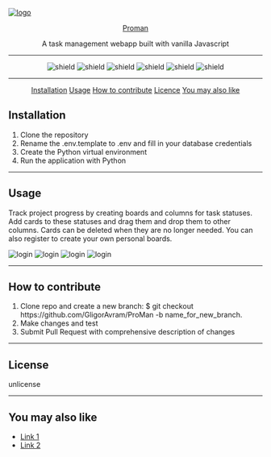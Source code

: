 [<img alt="logo" style="display:block; margin-left: auto; margin-right: auto" src="https://gligoravram.github.io/img/proman.png" />](https://proman-codecool-rng.herokuapp.com/)
<div style="text-align: center;">
<a  href="https://proman-codecool-rng.herokuapp.com/">Proman</a>

A task management webapp built with vanilla Javascript

<hr>

![shield](https://img.shields.io/badge/using-javascript-green)
![shield](https://img.shields.io/badge/using-python-green)
![shield](https://img.shields.io/badge/deployed-heroku-orange)
![shield](https://img.shields.io/github/issues/GligorAvram/ProMan)
![shield](https://img.shields.io/github/stars/GligorAvram/ProMan)
![shield](https://img.shields.io/github/license/GligorAvram/ProMan)

<hr>

[Installation](#installation)
[Usage](#Usage)
[How to contribute](#how-to-contribute)
[Licence](#Licence)
[You may also like](#you-may-also-like)
</div>

## Installation

<ol>
    <li>Clone the repository</li>
    <li>Rename the .env.template to .env and fill in your database credentials</li>
    <li>Create the Python virtual environment</li>
    <li>Run the application with Python</li>
</ol>

<hr>

## Usage

Track project progress by creating boards and columns for task statuses. Add cards to these statuses and drag them and drop
them to other columns. Cards can be deleted when they are no longer needed.
You can also register to create your own personal boards.

![login](https://gligoravram.github.io/img/projectscreenshots/board-proman.png)
![login](https://gligoravram.github.io/img/projectscreenshots/login-proman.png)
![login](https://gligoravram.github.io/img/projectscreenshots/newboard-proman.jpg)
![login](https://gligoravram.github.io/img/projectscreenshots/register-proman.jpg)
<hr>

## How to contribute

<ol>
<li>Clone repo and create a new branch: $ git checkout https://github.com/GligorAvram/ProMan -b name_for_new_branch.</li>
<li>Make changes and test</li>
<li>Submit Pull Request with comprehensive description of changes</li>
</ol>

<hr>

## License
unlicense

<hr>

## You may also like

<ul>
    <li> <a href="#">Link 1</a> </li>
    <li> <a href="#">Link 2</a> </li>
</ul>
